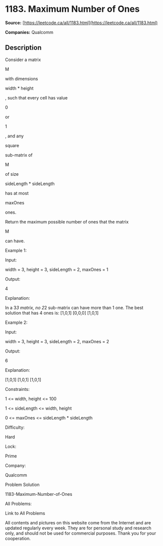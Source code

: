# 1183. Maximum Number of Ones

**Source:** [https://leetcode.ca/all/1183.html](https://leetcode.ca/all/1183.html)

**Companies:** Qualcomm

## Description

Consider a matrix

M

with dimensions

width * height

, such that every
        cell has value

0

or

1

, and any

square

sub-matrix
        of

M

of size

sideLength * sideLength

has at most

maxOnes

ones.

Return the maximum possible number of ones that the matrix

M

can have.

Example 1:

Input:

width = 3, height = 3, sideLength = 2, maxOnes = 1

Output:

4

Explanation:

In a 3*3 matrix, no 2*2 sub-matrix can have more than 1 one.
The best solution that has 4 ones is:
[1,0,1]
[0,0,0]
[1,0,1]

Example 2:

Input:

width = 3, height = 3, sideLength = 2, maxOnes = 2

Output:

6

Explanation:

[1,0,1]
[1,0,1]
[1,0,1]

Constraints:

1 <= width, height <= 100

1 <= sideLength <= width, height

0 <= maxOnes <= sideLength * sideLength

Difficulty:

Hard

Lock:

Prime

Company:

Qualcomm

Problem Solution

1183-Maximum-Number-of-Ones

All Problems:

Link to All Problems

All contents and pictures on this website come from the Internet and are updated regularly every week. They are for personal study and research only, and should not be used for commercial purposes. Thank you for your cooperation.

